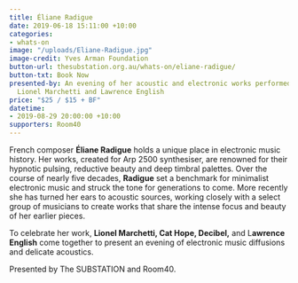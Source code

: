 ```yaml
---
title: Éliane Radigue
date: 2019-06-18 15:11:00 +10:00
categories:
- whats-on
image: "/uploads/Eliane-Radigue.jpg"
image-credit: Yves Arman Foundation
button-url: thesubstation.org.au/whats-on/eliane-radigue/
button-txt: Book Now
presented-by: An evening of her acoustic and electronic works performed by Decibel,
  Lionel Marchetti and Lawrence English
price: "$25 / $15 + BF"
datetime:
- 2019-08-29 20:00:00 +10:00
supporters: Room40
---
```


French composer **Éliane Radigue** holds a unique place in electronic music history. Her works, created for Arp 2500 synthesiser, are renowned for their hypnotic pulsing, reductive beauty and deep timbral palettes. Over the course of nearly five decades, **Radigue** set a benchmark for minimalist electronic music and struck the tone for generations to come. More recently she has turned her ears to acoustic sources, working closely with a select group of musicians to create works that share the intense focus and beauty of her earlier pieces. 

To celebrate her work, **Lionel Marchetti, Cat Hope, Decibel,** and L**awrence English** come together to present an evening of electronic music diffusions and delicate acoustics.

Presented by The SUBSTATION and Room40. 